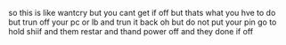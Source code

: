 so this is like wantcry but you cant get if off but thats what you hve to do but trun off your pc or lb and trun it back oh but do not put your pin go to hold shiif and them restar and thand power off and they done if off 
